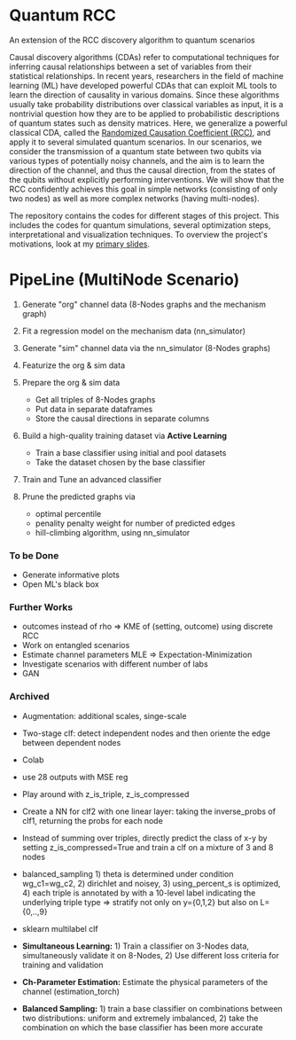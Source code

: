 # Quantum RCC
An extension of the RCC discovery algorithm to quantum scenarios

Causal discovery algorithms (CDAs) refer to computational techniques for inferring causal relationships between a set of variables from their statistical relationships. In recent years, researchers in the field of machine learning (ML) have developed powerful CDAs that can exploit ML tools to learn the direction of causality in various domains. Since these algorithms usually take probability distributions over classical variables as input, it is a nontrivial question how they are to be applied to probabilistic descriptions of quantum states such as density matrices. Here, we generalize a powerful classical CDA, called the [Randomized Causation Coefficient (RCC)](http://proceedings.mlr.press/v37/lopez-paz15.pdf), and apply it to several simulated quantum scenarios. In our scenarios, we consider the transmission of a quantum state between two qubits via various types of potentially noisy channels, and the aim is to learn the direction of the channel, and thus the causal direction, from the states of the qubits without explicitly performing interventions. We will show that the RCC confidently achieves this goal in simple networks (consisting of only two nodes) as well as more complex networks (having multi-nodes). 

The repository contains the codes for different stages of this project. This includes the codes for quantum simulations, several optimization steps, interpretational and visualization techniques. To overview the project's motivations, look at my [primary slides](https://github.com/OmidCharrakh/quantum_rcc/blob/main/Extra/project_slides.pdf).


# PipeLine (MultiNode Scenario)

1. Generate "org" channel data (8-Nodes graphs and the mechanism graph)

2. Fit a regression model on the mechanism data (nn_simulator)

3. Generate "sim" channel data via the nn_simulator (8-Nodes graphs)

4. Featurize the org & sim data 

5. Prepare the org & sim data
    - Get all triples of 8-Nodes graphs
    - Put data in separate dataframes
    - Store the causal directions in separate columns

6. Build a high-quality training dataset via **Active Learning**
    - Train a base classifier using initial and pool datasets
    - Take the dataset chosen by the base classifier 

7. Train and Tune an advanced classifier  

8. Prune the predicted graphs via
    - optimal percentile
    - penality penalty weight for number of predicted edges
    - hill-climbing algorithm, using nn_simulator 

### To be Done 
- Generate informative plots 
- Open ML's black box


### Further Works
- outcomes instead of rho => KME of (setting, outcome) using discrete RCC
- Work on entangled scenarios
- Estimate channel parameters MLE => Expectation-Minimization
- Investigate scenarios with different number of labs  
- GAN


### Archived
- Augmentation: additional scales, singe-scale 
- Two-stage clf: detect independent nodes and then oriente the edge between dependent nodes
- Colab 
- use 28 outputs with MSE reg
- Play around with z_is_triple, z_is_compressed 
- Create a NN for clf2 with one linear layer: taking the inverse_probs of clf1, returning the probs for each node 
- Instead of summing over triples, directly predict the class of x-y by setting z_is_compressed=True and train a clf on a mixture of 3 and 8 nodes
- balanced_sampling 1) theta is determined under condition wg_c1=wg_c2, 2) dirichlet and noisey, 3) using_percent_s is optimized, 4) each triple is annotated by with a 10-level label indicating the underlying triple type => stratify not only on y={0,1,2} but also on L={0,..,9} 
- sklearn multilabel clf

- **Simultaneous Learning:** 1) Train a classifier on 3-Nodes data, simultaneously validate it on 8-Nodes, 2) Use different loss criteria for training and validation

- **Ch-Parameter Estimation:** Estimate the physical parameters of the channel (estimation_torch)

- **Balanced Sampling:** 1) train a base classifier on combinations between two distributions: uniform and extremely imbalanced, 2) take the combination on which the base classifier has been more accurate 